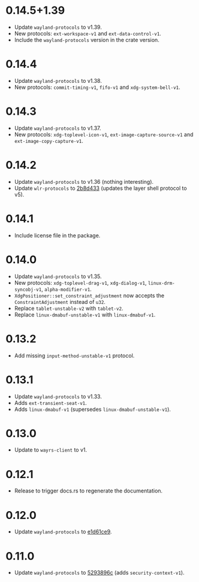 # 0.14.5+1.39

- Update `wayland-protocols` to v1.39.
- New protocols: `ext-workspace-v1` and `ext-data-control-v1`.
- Include the `wayland-protocols` version in the crate version.

# 0.14.4

- Update `wayland-protocols` to v1.38.
- New protocols: `commit-timing-v1`, `fifo-v1` and `xdg-system-bell-v1`.

# 0.14.3

- Update `wayland-protocols` to v1.37.
- New protocols: `xdg-toplevel-icon-v1`, `ext-image-capture-source-v1` and `ext-image-copy-capture-v1`.

# 0.14.2

- Update `wayland-protocols` to v1.36 (nothing interesting).
- Update `wlr-protocols` to [2b8d433](https://gitlab.freedesktop.org/wlroots/wlr-protocols/-/commit/2b8d43325b7012cc3f9b55c08d26e50e42beac7d) (updates the layer shell protocol to v5).

# 0.14.1

- Include license file in the package.

# 0.14.0

- Update `wayland-protocols` to v1.35.
- New protocols: `xdg-toplevel-drag-v1`, `xdg-dialog-v1`, `linux-drm-syncobj-v1`, `alpha-modifier-v1`.
- `XdgPositioner::set_constraint_adjustment` now accepts the `ConstraintAdjustment` instead of `u32`.
- Replace `tablet-unstable-v2` with `tablet-v2`.
- Replace `linux-dmabuf-unstable-v1` with `linux-dmabuf-v1`.

# 0.13.2

- Add missing `input-method-unstable-v1` protocol.

# 0.13.1

- Update `wayland-protocols` to v1.33.
- Adds `ext-transient-seat-v1`.
- Adds `linux-dmabuf-v1` (supersedes `linux-dmabuf-unstable-v1`).

# 0.13.0

- Update to `wayrs-client` to v1.

# 0.12.1

- Release to trigger docs.rs to regenerate the documentation.

# 0.12.0

- Update `wayland-protocols` to [e1d61ce9](https://gitlab.freedesktop.org/wayland/wayland-protocols/-/commit/e1d61ce9402ebd996d758c43f167e6280c1a3568).

# 0.11.0

- Update `wayland-protocols` to [5293896c](https://gitlab.freedesktop.org/wayland/wayland-protocols/-/commit/5293896cce3e7a27b3d4e2212e5b2f36ac88b13a) (adds `security-context-v1`).
